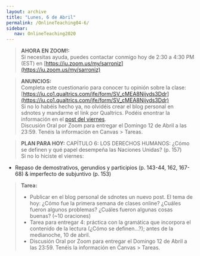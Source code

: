 ```yaml
---
layout: archive
title: "Lunes, 6 de Abril"
permalink: /OnlineTeaching04-6/
sidebar:
   nav: OnlineTeaching2020
---
```


> **AHORA EN ZOOM!:**   
> Si necesitas ayuda, puedes contactar conmigo hoy de 2:30 a 4:30 PM (EST) en [https://iu.zoom.us/my/sarroniz](https://iu.zoom.us/my/sarroniz)

> **ANUNCIOS:**  
> Completa este cuestionario para conocer tu opinión sobre la clase: [https://iu.co1.qualtrics.com/jfe/form/SV_cMEA8Nijyds3Ddr](https://iu.co1.qualtrics.com/jfe/form/SV_cMEA8Nijyds3Ddr)      
> Si no lo habéis hecho ya, no olvidéis crear el blog personal en sdnotes y mandarme el link por Qualtrics. Podéis enontrar la información en el [post del viernes](https://sarroniz.github.io/S-280/OnlineTeaching04-3/).    
> Discusión Oral por Zoom para entregar el Domingo 12 de Abril a las 23:59. Tenéis la información en Canvas > Tareas.

> **PLAN PARA HOY:**
> CAPÍTULO 6: LOS DERECHOS HUMANOS:
	¿Cómo se definen y qué papel desempeña las Naciones Unidas? (p. 157)     
	Si no lo hiciste el viernes:     
  - Repaso de demostrativos, gerundios y participios (p. 143-44, 162, 167-68) & imperfecto 	de subjuntivo (p. 153)


> **Tarea:**
> - Publicar en el blog personal de sdnotes un nuevo post. El tema de hoy: ¿Cómo fue la primera semana de clases online? ¿Cuáles fueron algunos problemas? ¿Cuáles fueron algunas cosas buenas? (~10 oraciones)     
> - Tarea para entregar 4: práctica con la gramática que incorpora el contenido de la lectura (¿Cómo se definen…?); antes de la medianoche, 10 de abril.      
> - Discusión Oral por Zoom para entregar el Domingo 12 de Abril a las 23:59. Tenéis la información en Canvas > Tareas.    
